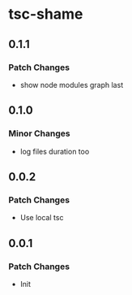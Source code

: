# tsc-shame

## 0.1.1

### Patch Changes

- show node modules graph last

## 0.1.0

### Minor Changes

- log files duration too

## 0.0.2

### Patch Changes

- Use local tsc

## 0.0.1

### Patch Changes

- Init
